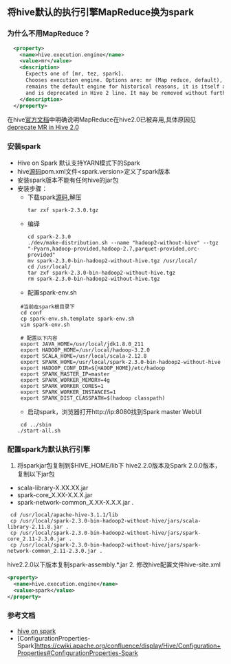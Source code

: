 ## 将hive默认的执行引擎MapReduce换为spark

### 为什么不用MapReduce？
```xml
  <property>
    <name>hive.execution.engine</name>
    <value>mr</value>
    <description>
      Expects one of [mr, tez, spark].
      Chooses execution engine. Options are: mr (Map reduce, default), tez, spark. While MR
      remains the default engine for historical reasons, it is itself a historical engine
      and is deprecated in Hive 2 line. It may be removed without further warning.
    </description>
  </property> 
```
在hive[官方文档](https://cwiki.apache.org/confluence/display/Hive/Configuration+Properties)中明确说明MapReduce在hive2.0已被弃用,具体原因见[deprecate MR in Hive 2.0](https://issues.apache.org/jira/browse/HIVE-12300)

### 安装spark
* Hive on Spark 默认支持YARN模式下的Spark
* hive[源码](https://github.com/apache/hive)pom.xml文件<spark.version>定义了spark版本
* 安装spark版本不能有任何hive的jar包
* 安装步骤：
  * 下载spark[源码](https://archive.apache.org/dist/spark/spark-2.3.0/),解压
    ```shell
    tar zxf spark-2.3.0.tgz
    ```
  * 编译
    ```shell
    cd spark-2.3.0
    ./dev/make-distribution.sh --name "hadoop2-without-hive" --tgz "-Pyarn,hadoop-provided,hadoop-2.7,parquet-provided,orc-provided"
    mv spark-2.3.0-bin-hadoop2-without-hive.tgz /usr/local/
    cd /usr/local/
    tar zxf spark-2.3.0-bin-hadoop2-without-hive.tgz
    rm spark-2.3.0-bin-hadoop2-without-hive.tgz
    ```
   * 配置spark-env.sh
   ```shell
    #当前在spark根目录下
    cd conf
    cp spark-env.sh.template spark-env.sh
    vim spark-env.sh

    # 配置以下内容
    export JAVA_HOME=/usr/local/jdk1.8.0_211
    export HADOOP_HOME=/usr/local/hadoop-3.2.0
    export SCALA_HOME=/usr/local/scala-2.12.8
    export SPARK_HOME=/usr/local/spark-2.3.0-bin-hadoop2-without-hive
    export HADOOP_CONF_DIR=${HAOOP_HOME}/etc/hadoop
    export SPARK_MASTER_IP=master
    export SPARK_WORKER_MEMORY=4g
    export SPARK_WORKER_CORES=1
    export SPARK_WORKER_INSTANCES=1
    export SPARK_DIST_CLASSPATH=$(hadoop classpath)
   ```
   * 启动spark，浏览器打开http://ip:8080找到Spark master WebUI
   ```shell
    cd ../sbin
   ./start-all.sh
   ```

### 配置spark为默认执行引擎
1. 将sparkjar包复制到$HIVE_HOME/lib下
  hive2.2.0版本及Spark 2.0.0版本，复制以下jar包
  * scala-library-X.XX.XX.jar
  * spark-core_X.XX-X.X.X.jar
  * spark-network-common_X.XX-X.X.X.jar .
  ```shell
   cd /usr/local/apache-hive-3.1.1/lib
   cp /usr/local/spark-2.3.0-bin-hadoop2-without-hive/jars/scala-library-2.11.8.jar .
   cp /usr/local/spark-2.3.0-bin-hadoop2-without-hive/jars/spark-core_2.11-2.3.0.jar .
   cp /usr/local/spark-2.3.0-bin-hadoop2-without-hive/jars/spark-network-common_2.11-2.3.0.jar .
  ```
  hive2.2.0以下版本复制spark-assembly.*.jar
2. 修改hive配置文件hive-site.xml
  ```xml
  <property>
    <name>hive.execution.engine</name>
    <value>spark</value>
  </property>
  ```
 ### 参考文档
 * [hive on spark](https://cwiki.apache.org/confluence/display/Hive/Hive+on+Spark%3A+Getting+Started) 
 * [ConfigurationProperties-Spark]https://cwiki.apache.org/confluence/display/Hive/Configuration+Properties#ConfigurationProperties-Spark

